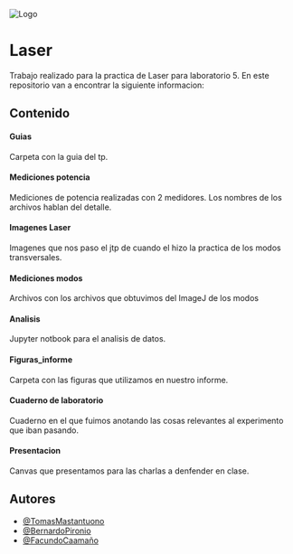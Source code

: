 

![Logo]([https://img2.rtve.es/n/2443266](https://w7.pngwing.com/pngs/602/548/png-transparent-light-laser-sword-lightsaber-arms-star-wars-thumbnail.png))
# Laser

Trabajo realizado para la practica de Laser para laboratorio 5. En este repositorio van a encontrar la siguiente informacion:



## Contenido

#### Guias

Carpeta con la guia del tp.

#### Mediciones potencia

Mediciones de potencia realizadas con 2 medidores. Los nombres de los archivos hablan del detalle.

#### Imagenes Laser
Imagenes que nos paso el jtp de cuando el hizo la practica de los modos transversales.

#### Mediciones modos
Archivos con los archivos que obtuvimos del ImageJ de los modos


#### Analisis
Jupyter notbook para el analisis de datos.


#### Figuras_informe
Carpeta con las figuras que utilizamos en nuestro informe.

#### Cuaderno de laboratorio
Cuaderno en el que fuimos anotando las cosas relevantes al experimento que iban pasando.

#### Presentacion
Canvas que presentamos para las charlas a denfender en clase.


## Autores

- [@TomasMastantuono](https://github.com/TomasMastantuono)
- [@BernardoPironio](https://github.com/BernardoPironio)
- [@FacundoCaamaño]()
